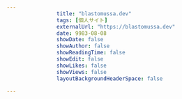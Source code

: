 ---
                title: "blastomussa.dev"
                tags: [個人サイト]
                externalUrl: "https://blastomussa.dev"
                date: 9983-08-08
                showDate: false
                showAuthor: false
                showReadingTime: false
                showEdit: false
                showLikes: false
                showViews: false
                layoutBackgroundHeaderSpace: false
                ---

